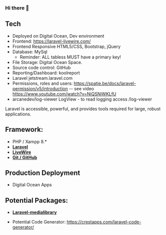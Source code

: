 ### Hi there 👋

##  Tech

- Deployed on Digital Ocean, Dev environment
- Frontend: https://laravel-livewire.com/
- Frontend Responsive HTML5/CSS, Bootstrap, jQuery
- Database: MySql
    - Reminder: ALL tabless MUST have a primary key!
- File Storage: Digital Ocean Space.
- Source code control: GitHub
- Reporting/Dashboard: koolreport
- Laravel jetstream.laravel.com
- Permissions, roles and users: https://spatie.be/docs/laravel-permission/v5/introduction
  -- see video https://www.youtube.com/watch?v=NiQSNjWKLfU
- arcanedev/log-viewer LogView - to read logging access /log-viewer


Laravel is accessible, powerful, and provides tools required for large, robust applications.

## Framework:
- PHP / Xampp  8.*
- **[Laravel](https://laravel.com/docs/9.x)**
- **[LiveWire](https://laravel-livewire.com/)**
- **[Git / GitHub](https://github.com/EllisonTravel)**

## Production Deployment
- Digital Ocean Apps


## Potential Packages:
- **[Laravel-medialibrary](https://spatie.be/docs/laravel-medialibrary/v10/introduction)**

- Potential Code Generator: https://crestapps.com/laravel-code-generator/

